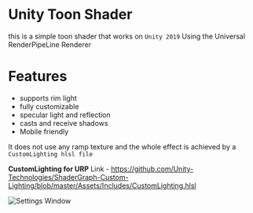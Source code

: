 # Unity Toon Shader

this is a simple toon shader that works on `Unity 2019` Using the Universal RenderPipeLine Renderer

# Features
- supports rim light
- fully customizable
- specular light and reflection
- casts and receive shadows
- Mobile friendly

It does not use any ramp texture and the whole effect is achieved by a `CustomLighting hlsl file`

**CustomLighting for URP**
Link - https://github.com/Unity-Technologies/ShaderGraph-Custom-Lighting/blob/master/Assets/Includes/CustomLighting.hlsl

![Settings Window](https://raw.github.com/ryanmaxwell/iArrived/master/Screenshots/Settings.png)

